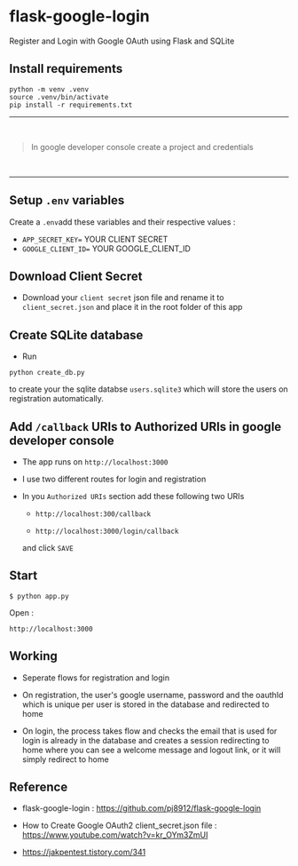 # flask-google-login
Register and Login with Google OAuth using Flask and SQLite


## Install requirements

```shell
python -m venv .venv
source .venv/bin/activate
pip install -r requirements.txt
```
---
<br>

> In google developer console create a project and 
credentials

<br>

---

## Setup `.env` variables
Create a `.env`add these variables and their respective values :

- `APP_SECRET_KEY=` YOUR CLIENT SECRET
- `GOOGLE_CLIENT_ID=` YOUR GOOGLE_CLIENT_ID

## Download Client Secret
- Download your `client secret` json file and rename it to `client_secret.json` and place it in the root folder of this app


## Create SQLite database
- Run 
```
python create_db.py
```

 to create your the sqlite databse `users.sqlite3` which will store the users on registration automatically.


## Add `/callback` URIs to Authorized URIs in google developer console

- The app runs on `http://localhost:3000`
- I use two different routes for login and registration
- In you `Authorized URIs` section add these following two URIs 
   
   - ```
     http://localhost:300/callback
     ```
   - ```
     http://localhost:3000/login/callback
     ```
    
    and click `SAVE`  

## Start
```
$ python app.py
```
Open : 
```
http://localhost:3000
```

## Working 

- Seperate flows for registration and login

- On registration, the user's google username, password and the oauthId which is unique per user is stored in the database and redirected to home

- On login, the process takes flow and checks the email that is used for login is already in the database and creates a session redirecting to home where you can see a welcome message and logout link, or it will simply redirect to home


## Reference

- flask-google-login : https://github.com/pj8912/flask-google-login
- How to Create Google OAuth2 client_secret.json file : https://www.youtube.com/watch?v=kr_OYm3ZmUI

- https://jakpentest.tistory.com/341
